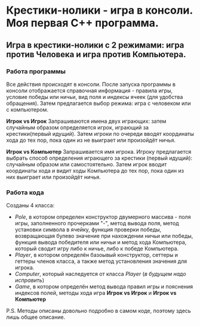 # Крестики-нолики - игра в консоли. Моя первая С++ программа.
## Игра в крестики-нолики с 2 режимами: игра против Человека и игра против Компьютера.

### Работа программы
Все действия происходят в консоли. После запуска программы в консоли отображается справочная информация - правила игры, условие победы или ничьи, вид поля и индексы ячеек (для удобства обращения). Затем предлагается выбор режима: игра с человеком или с компьютером.

**Игрок vs Игрок**
Запрашиваются имена двух играющих: затем случайным образом определяется игрок, играющий за крестики(первый идущий). Затем игроки по очереди вводят координаты хода до тех пор, пока один из не выиграет или произойдёт ничья.

**Игрок vs Компьютер**
Запрашивается имя игрока. Игроку предлагается выбрать способ определения играющего за крестики (первый идущий): случайным образом или самостоятельно. Затем игрок вводит координаты хода и видит ходы Компьютера до тех пор, пока один из них выиграет или произойдёт ничья.

### Работа кода
Созданы 4 класса: 
- _Pole_, в котором определен конструктор двумерного массива - поля игры, заполненного прочерками "-", метод вывода поля, метод установки символа в ячейку, функция проверки победы, возвращающая булево значение при нахождении ничьи или победы, функция вывода победителя или ничьи и метод хода Компьютера, который сводит игру либо к ничье, либо к победе Компьютера.
- _Player_, в котором определён базоывый конструктор, сеттеры и геттеры членов класса, а также метод установления значения для игрока.
- _Computer_, который наследуется от класса _Player_ (*в будущем надо исправить*)
- _Game_, в котором определён метод вывода правил игры и пояснения индексов полей, методы хода игра **Игрок vs Игрок** и **Игрок vs Компьютер**


P.S.
Методы описаны довольно подробно в самом коде, поэтому здесь лишь общее описание.
  
